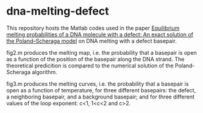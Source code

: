 # dna-melting-defect

This repository hosts the Matlab codes used in the paper
[Equilibrium melting probabilities of a DNA molecule with a defect: An exact solution of the Poland–Scheraga model](https://pubs.aip.org/aip/jcp/article/159/14/145102/2916016/Equilibrium-melting-probabilities-of-a-DNA)
on DNA melting with a defect basepair. 

fig2.m produces the melting map, i.e. the probability that a basepair is open as a function of the position of the basepair along the DNA strand. The theoretical predicition is compared to the numerical solution of the Poland-Scheraga algorithm. 

fig3.m produces the melting curves, i.e. the probability that a basepair is open as a function of temperature, for three different basepairs: the defect, a neighboring basepair, and a background basepair; and for three different values of the loop exponent: c<1, 1<c<2 and c>2. 

